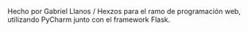 Hecho por Gabriel Llanos / Hexzos para el ramo de programación web, utilizando PyCharm junto con el framework Flask.
